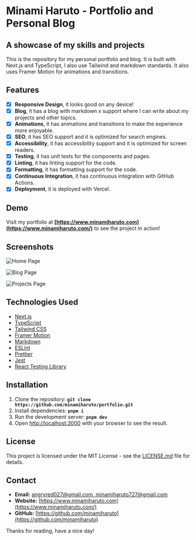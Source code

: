 # **Minami Haruto - Portfolio and Personal Blog**

## A showcase of my skills and projects

This is the repository for my personal portfolio and blog. It is built with Next.js and TypeScript, I also use Tailwind and markdown standards. It also uses Framer Motion for animations and transitions.

## **Features**

- [x] **Responsive Design**, it looks good on any device!
- [x] **Blog**, it has a blog with markdown x support where I can write about my projects and other topics.
- [x] **Animations**, it has animations and transitions to make the experience more enjoyable.
- [x] **SEO**, it has SEO support and it is optimized for search engines.
- [x] **Accessibility**, it has accessibility support and it is optimized for screen readers.
- [x] **Testing**, it has unit tests for the components and pages.
- [x] **Linting**, it has linting support for the code.
- [x] **Formatting**, it has formatting support for the code.
- [x] **Continuous Integration**, it has continuous integration with GitHub Actions.
- [x] **Deployment**, it is deployed with Vercel.

## **Demo**

Visit my portfolio at **[https://www.minamiharuto.com](https://www.minamiharuto.com/)** to see the project in action!

## **Screenshots**

![Home Page](https://www.minamiharuto.com/brand/thumbnail.png)

![Blog Page](https://www.minamiharuto.com/brand/thumbnail-blog.png)

![Projects Page](https://www.minamiharuto.com/brand/thumbnail-projects.png)

## **Technologies Used**

- [Next.js](https://nextjs.org/)
- [TypeScript](https://www.typescriptlang.org/)
- [Tailwind CSS](https://tailwindcss.com/)
- [Framer Motion](https://www.framer.com/motion/)
- [Markdown](https://www.markdownguide.org/)
- [ESLint](https://eslint.org/)
- [Prettier](https://prettier.io/)
- [Jest](https://jestjs.io/)
- [React Testing Library](https://testing-library.com/docs/react-testing-library/intro/)

## **Installation**

1. Clone the repository: **`git clone https://github.com/minamiharuto/portfolio.git`**
2. Install dependencies: **`pnpm i`**
3. Run the development server: **`pnpm dev`**
4. Open [http://localhost:3000](http://localhost:3000) with your browser to see the result.

## **License**

This project is licensed under the MIT License - see the [LICENSE.md](https://github.com/minamiharuto/portfolio/blob/main/LICENSE.txt) file for details.

## **Contact**

- **Email:** [angryred027@gmail.com, minamiharuto727@gmail.com](angryred027@gmail.com)
- **Website:** [https://www.minamiharuto.com](https://www.minamiharuto.com/)
- **GitHub:** [https://github.com/minamiharuto](https://github.com/minamiharuto)

Thanks for reading, have a nice day!
